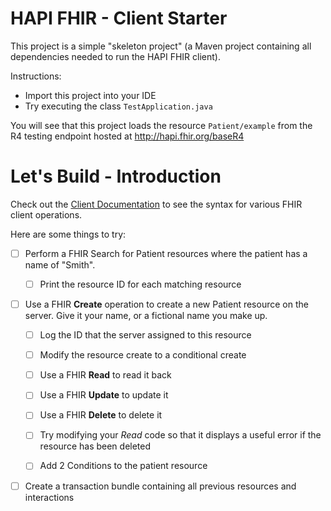 # HAPI FHIR - Client Starter

This project is a simple "skeleton project" (a Maven project containing all dependencies needed to run the HAPI FHIR client).

Instructions:

* Import this project into your IDE
* Try executing the class `TestApplication.java`

You will see that this project loads the resource `Patient/example` from the R4 testing endpoint hosted at http://hapi.fhir.org/baseR4

# Let's Build - Introduction

Check out the [Client Documentation](https://hapifhir.io/hapi-fhir/docs/client/generic_client.html) to see the syntax for various FHIR client operations.

Here are some things to try:

* [ ] Perform a FHIR Search for Patient resources where the patient has a name of "Smith".

    * [ ] Print the resource ID for each matching resource

* [ ] Use a FHIR **Create** operation to create a new Patient resource on the server. Give it your name, or a fictional name you make up.

  * [ ] Log the ID that the server assigned to this resource

  * [ ] Modify the resource create to a conditional create

  * [ ] Use a FHIR **Read** to read it back

  * [ ] Use a FHIR **Update** to update it

  * [ ] Use a FHIR **Delete** to delete it

  * [ ] Try modifying your *Read* code so that it displays a useful error if the resource has been deleted

  * [ ] Add 2 Conditions to the patient resource

* [ ] Create a transaction bundle containing all previous resources and interactions